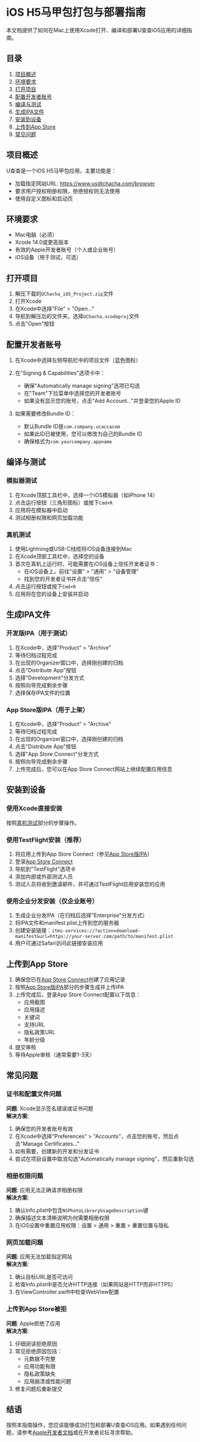 # iOS H5马甲包打包与部署指南

本文档提供了如何在Mac上使用Xcode打开、编译和部署U查查iOS应用的详细指南。

## 目录

1. [项目概述](#项目概述)
2. [环境要求](#环境要求)
3. [打开项目](#打开项目)
4. [配置开发者账号](#配置开发者账号)
5. [编译与测试](#编译与测试)
6. [生成IPA文件](#生成ipa文件)
7. [安装到设备](#安装到设备)
8. [上传到App Store](#上传到app-store)
9. [常见问题](#常见问题)

## 项目概述

U查查是一个iOS H5马甲包应用，主要功能是：
- 加载指定网站URL: https://www.usdtchacha.com/browser
- 要求用户授权相册权限，拒绝授权则无法使用
- 使用自定义图标和启动页

## 环境要求

- Mac电脑（必须）
- Xcode 14.0或更高版本
- 有效的Apple开发者账号（个人或企业账号）
- iOS设备（用于测试，可选）

## 打开项目

1. 解压下载的`UChacha_iOS_Project.zip`文件
2. 打开Xcode
3. 在Xcode中选择"File" > "Open..."
4. 导航到解压后的文件夹，选择`UChacha.xcodeproj`文件
5. 点击"Open"按钮

## 配置开发者账号

1. 在Xcode中选择左侧导航栏中的项目文件（蓝色图标）
2. 在"Signing & Capabilities"选项卡中：
   - 确保"Automatically manage signing"选项已勾选
   - 在"Team"下拉菜单中选择您的开发者账号
   - 如果没有显示您的账号，点击"Add Account..."并登录您的Apple ID

3. 如果需要修改Bundle ID：
   - 默认Bundle ID是`com.company.ucaccacom`
   - 如果此ID已被使用，您可以修改为自己的Bundle ID
   - 确保格式为`com.yourcompany.appname`

## 编译与测试

### 模拟器测试

1. 在Xcode顶部工具栏中，选择一个iOS模拟器（如iPhone 14）
2. 点击运行按钮（三角形图标）或按下`Cmd+R`
3. 应用将在模拟器中启动
4. 测试相册权限和网页加载功能

### 真机测试

1. 使用Lightning或USB-C线缆将iOS设备连接到Mac
2. 在Xcode顶部工具栏中，选择您的设备
3. 首次在真机上运行时，可能需要在iOS设备上信任开发者证书：
   - 在iOS设备上，前往"设置" > "通用" > "设备管理"
   - 找到您的开发者证书并点击"信任"
4. 点击运行按钮或按下`Cmd+R`
5. 应用将在您的设备上安装并启动

## 生成IPA文件

### 开发版IPA（用于测试）

1. 在Xcode中，选择"Product" > "Archive"
2. 等待归档过程完成
3. 在出现的Organizer窗口中，选择刚创建的归档
4. 点击"Distribute App"按钮
5. 选择"Development"分发方式
6. 按照向导完成剩余步骤
7. 选择保存IPA文件的位置

### App Store版IPA（用于上架）

1. 在Xcode中，选择"Product" > "Archive"
2. 等待归档过程完成
3. 在出现的Organizer窗口中，选择刚创建的归档
4. 点击"Distribute App"按钮
5. 选择"App Store Connect"分发方式
6. 按照向导完成剩余步骤
7. 上传完成后，您可以在App Store Connect网站上继续配置应用信息

## 安装到设备

### 使用Xcode直接安装

按照[真机测试](#真机测试)部分的步骤操作。

### 使用TestFlight安装（推荐）

1. 将应用上传到App Store Connect（参见[App Store版IPA](#app-store版ipa用于上架)）
2. 登录[App Store Connect](https://appstoreconnect.apple.com/)
3. 导航到"TestFlight"选项卡
4. 添加内部或外部测试人员
5. 测试人员将收到邀请邮件，并可通过TestFlight应用安装您的应用

### 使用企业分发安装（仅企业账号）

1. 生成企业分发IPA（在归档后选择"Enterprise"分发方式）
2. 将IPA文件和manifest.plist上传到您的服务器
3. 创建安装链接：`itms-services://?action=download-manifest&url=https://your-server.com/path/to/manifest.plist`
4. 用户可通过Safari访问此链接安装应用

## 上传到App Store

1. 确保您已在[App Store Connect](https://appstoreconnect.apple.com/)创建了应用记录
2. 按照[App Store版IPA](#app-store版ipa用于上架)部分的步骤生成并上传IPA
3. 上传完成后，登录App Store Connect配置以下信息：
   - 应用截图
   - 应用描述
   - 关键词
   - 支持URL
   - 隐私政策URL
   - 年龄分级
4. 提交审核
5. 等待Apple审核（通常需要1-3天）

## 常见问题

### 证书和配置文件问题

**问题**: Xcode显示签名错误或证书问题  
**解决方案**: 
1. 确保您的开发者账号有效
2. 在Xcode中选择"Preferences" > "Accounts"，点击您的账号，然后点击"Manage Certificates..."
3. 如有需要，创建新的开发和分发证书
4. 尝试在项目设置中取消勾选"Automatically manage signing"，然后重新勾选

### 相册权限问题

**问题**: 应用无法正确请求相册权限  
**解决方案**:
1. 确认Info.plist中包含`NSPhotoLibraryUsageDescription`键
2. 确保描述文本清晰说明为何需要相册权限
3. 在iOS设置中重置应用权限：设置 > 通用 > 重置 > 重置位置与隐私

### 网页加载问题

**问题**: 应用无法加载指定网站  
**解决方案**:
1. 确认目标URL是否可访问
2. 检查Info.plist中是否允许HTTP连接（如果网站是HTTP而非HTTPS）
3. 在ViewController.swift中检查WebView配置

### 上传到App Store被拒

**问题**: Apple拒绝了应用  
**解决方案**:
1. 仔细阅读拒绝原因
2. 常见拒绝原因包括：
   - 元数据不完整
   - 应用功能有限
   - 隐私政策缺失
   - 应用崩溃或性能问题
3. 修复问题后重新提交

## 结语

按照本指南操作，您应该能够成功打包和部署U查查iOS应用。如果遇到任何问题，请参考[Apple开发者文档](https://developer.apple.com/documentation/)或在开发者论坛寻求帮助。
